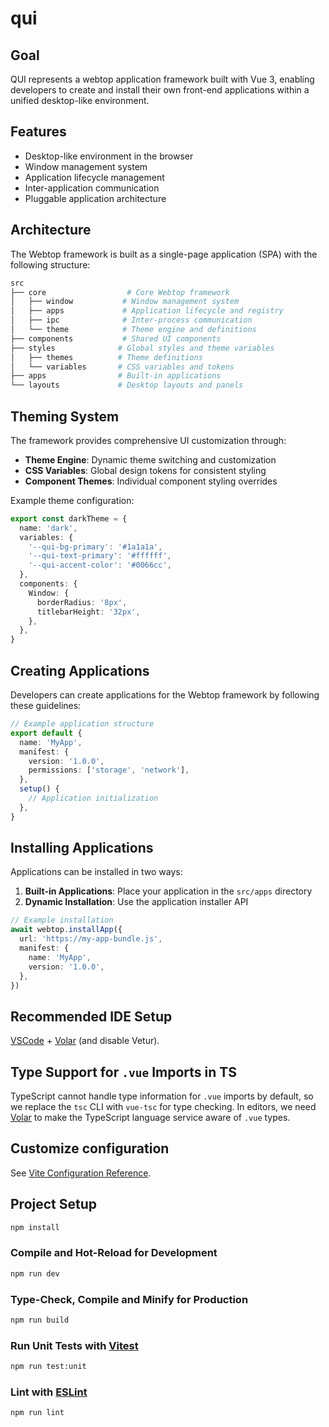 # qui

## Goal

QUI represents a webtop application framework built with Vue 3, enabling developers to create and install their own front-end applications within a unified desktop-like environment.

## Features

- Desktop-like environment in the browser
- Window management system
- Application lifecycle management
- Inter-application communication
- Pluggable application architecture

## Architecture

The Webtop framework is built as a single-page application (SPA) with the following structure:

```sh
src
├── core                  # Core Webtop framework
│   ├── window           # Window management system
│   ├── apps             # Application lifecycle and registry
│   ├── ipc              # Inter-process communication
│   └── theme            # Theme engine and definitions
├── components           # Shared UI components
├── styles              # Global styles and theme variables
│   ├── themes          # Theme definitions
│   └── variables       # CSS variables and tokens
├── apps                # Built-in applications
└── layouts             # Desktop layouts and panels
```

## Theming System

The framework provides comprehensive UI customization through:

- **Theme Engine**: Dynamic theme switching and customization
- **CSS Variables**: Global design tokens for consistent styling
- **Component Themes**: Individual component styling overrides

Example theme configuration:

```typescript
export const darkTheme = {
  name: 'dark',
  variables: {
    '--qui-bg-primary': '#1a1a1a',
    '--qui-text-primary': '#ffffff',
    '--qui-accent-color': '#0066cc',
  },
  components: {
    Window: {
      borderRadius: '8px',
      titlebarHeight: '32px',
    },
  },
}
```

## Creating Applications

Developers can create applications for the Webtop framework by following these guidelines:

```typescript
// Example application structure
export default {
  name: 'MyApp',
  manifest: {
    version: '1.0.0',
    permissions: ['storage', 'network'],
  },
  setup() {
    // Application initialization
  },
}
```

## Installing Applications

Applications can be installed in two ways:

1. **Built-in Applications**: Place your application in the `src/apps` directory
2. **Dynamic Installation**: Use the application installer API

```typescript
// Example installation
await webtop.installApp({
  url: 'https://my-app-bundle.js',
  manifest: {
    name: 'MyApp',
    version: '1.0.0',
  },
})
```

## Recommended IDE Setup

[VSCode](https://code.visualstudio.com/) + [Volar](https://marketplace.visualstudio.com/items?itemName=Vue.volar) (and disable Vetur).

## Type Support for `.vue` Imports in TS

TypeScript cannot handle type information for `.vue` imports by default, so we replace the `tsc` CLI with `vue-tsc` for type checking. In editors, we need [Volar](https://marketplace.visualstudio.com/items?itemName=Vue.volar) to make the TypeScript language service aware of `.vue` types.

## Customize configuration

See [Vite Configuration Reference](https://vite.dev/config/).

## Project Setup

```sh
npm install
```

### Compile and Hot-Reload for Development

```sh
npm run dev
```

### Type-Check, Compile and Minify for Production

```sh
npm run build
```

### Run Unit Tests with [Vitest](https://vitest.dev/)

```sh
npm run test:unit
```

### Lint with [ESLint](https://eslint.org/)

```sh
npm run lint
```
